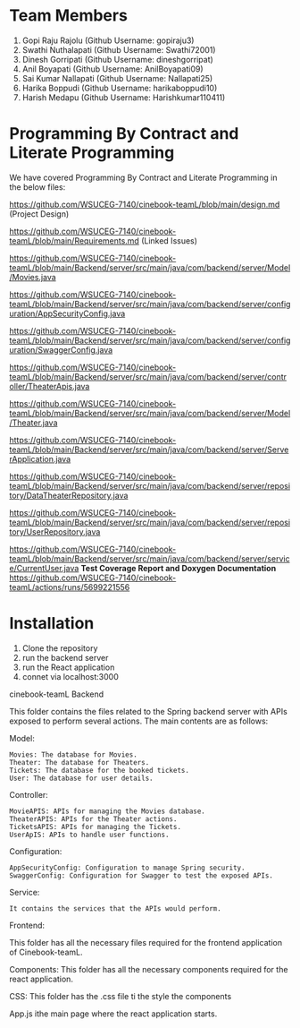 # Team Members

1. Gopi Raju Rajolu (Github Username: gopiraju3)
2. Swathi Nuthalapati (Github Username: Swathi72001)
3. Dinesh Gorripati (Github Username: dineshgorripat)
4. Anil Boyapati (Github Username: AnilBoyapati09)
5. Sai Kumar Nallapati (Github Username: Nallapati25)
6. Harika Boppudi (Github Username: harikaboppudi10)
7. Harish Medapu (Github Username: Harishkumar110411)


# Programming By Contract and Literate Programming

We have covered Programming By Contract and Literate Programming in the below files:

https://github.com/WSUCEG-7140/cinebook-teamL/blob/main/design.md (Project Design)

https://github.com/WSUCEG-7140/cinebook-teamL/blob/main/Requirements.md (Linked Issues)

https://github.com/WSUCEG-7140/cinebook-teamL/blob/main/Backend/server/src/main/java/com/backend/server/Model/Movies.java

https://github.com/WSUCEG-7140/cinebook-teamL/blob/main/Backend/server/src/main/java/com/backend/server/configuration/AppSecurityConfig.java

https://github.com/WSUCEG-7140/cinebook-teamL/blob/main/Backend/server/src/main/java/com/backend/server/configuration/SwaggerConfig.java

https://github.com/WSUCEG-7140/cinebook-teamL/blob/main/Backend/server/src/main/java/com/backend/server/controller/TheaterApis.java

https://github.com/WSUCEG-7140/cinebook-teamL/blob/main/Backend/server/src/main/java/com/backend/server/Model/Theater.java

https://github.com/WSUCEG-7140/cinebook-teamL/blob/main/Backend/server/src/main/java/com/backend/server/ServerApplication.java

https://github.com/WSUCEG-7140/cinebook-teamL/blob/main/Backend/server/src/main/java/com/backend/server/repository/DataTheaterRepository.java

https://github.com/WSUCEG-7140/cinebook-teamL/blob/main/Backend/server/src/main/java/com/backend/server/repository/UserRepository.java

https://github.com/WSUCEG-7140/cinebook-teamL/blob/main/Backend/server/src/main/java/com/backend/server/service/CurrentUser.java
**Test Coverage Report and Doxygen Documentation**
https://github.com/WSUCEG-7140/cinebook-teamL/actions/runs/5699221556



# Installation
1.    Clone the repository
2.    run the backend server
3.    run the React application
4.    connet via localhost:3000


cinebook-teamL
Backend

This folder contains the files related to the Spring backend server with APIs exposed to perform several actions. The main contents are as follows:


Model:

    Movies: The database for Movies.
    Theater: The database for Theaters.
    Tickets: The database for the booked tickets.
    User: The database for user details.

Controller:

    MovieAPIS: APIs for managing the Movies database.
    TheaterAPIS: APIs for the Theater actions.
    TicketsAPIS: APIs for managing the Tickets.
    UserApIS: APIs to handle user functions.

Configuration:

    AppSecurityConfig: Configuration to manage Spring security.
    SwaggerConfig: Configuration for Swagger to test the exposed APIs.

Service:

    It contains the services that the APIs would perform.

Frontend:

This folder has all the necessary files required for the frontend application of Cinebook-teamL.


Components:
This folder has all the necessary components required for the react application.


CSS:
This folder has the .css file ti the style the components

App.js ithe main page where the react application starts.
    
